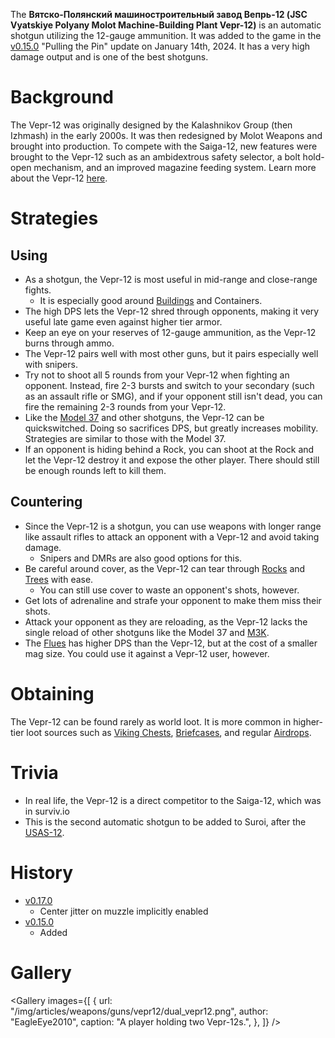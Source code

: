 The **Вятско-Полянский машиностроительный завод Вепрь-12 (JSC Vyatskiye Polyany Molot Machine-Building Plant Vepr-12)** is an automatic shotgun utilizing the 12-gauge ammunition. It was added to the game in the [v0.15.0](https://github.com/HasangerGames/suroi/releases/tag/v0.15.0) "Pulling the Pin" update on January 14th, 2024. It has a very high damage output and is one of the best shotguns.

# Background
The Vepr-12 was originally designed by the Kalashnikov Group (then Izhmash) in the early 2000s. It was then redesigned by Molot Weapons and brought into production. To compete with the Saiga-12, new features were brought to the Vepr-12 such as an ambidextrous safety selector, a bolt hold-open mechanism, and an improved magazine feeding system. Learn more about the Vepr-12 [here](https://en.wikipedia.org/wiki/Vepr-12).

# Strategies
## Using
- As a shotgun, the Vepr-12 is most useful in mid-range and close-range fights.
  - It is especially good around [Buildings](/buildings) and Containers.
- The high DPS lets the Vepr-12 shred through opponents, making it very useful late game even against higher tier armor.
- Keep an eye on your reserves of 12-gauge ammunition, as the Vepr-12 burns through ammo.
- The Vepr-12 pairs well with most other guns, but it pairs especially well with snipers.
- Try not to shoot all 5 rounds from your Vepr-12 when fighting an opponent. Instead, fire 2-3 bursts and switch to your secondary (such as an assault rifle or SMG), and if your opponent still isn't dead, you can fire the remaining 2-3 rounds from your Vepr-12.
- Like the [Model 37](/weapons/guns/model_37) and other shotguns, the Vepr-12 can be quickswitched. Doing so sacrifices DPS, but greatly increases mobility. Strategies are similar to those with the Model 37.
- If an opponent is hiding behind a Rock, you can shoot at the Rock and let the Vepr-12 destroy it and expose the other player. There should still be enough rounds left to kill them.

## Countering
- Since the Vepr-12 is a shotgun, you can use weapons with longer range like assault rifles to attack an opponent with a Vepr-12 and avoid taking damage.
  - Snipers and DMRs are also good options for this.
- Be careful around cover, as the Vepr-12 can tear through [Rocks](/obstacles/rock) and [Trees](/obstacles/tree) with ease.
  - You can still use cover to waste an opponent's shots, however.
- Get lots of adrenaline and strafe your opponent to make them miss their shots.
- Attack your opponent as they are reloading, as the Vepr-12 lacks the single reload of other shotguns like the Model 37 and [M3K](/weapons/guns/m3k).
- The [Flues](/weapons/guns/flues) has higher DPS than the Vepr-12, but at the cost of a smaller mag size. You could use it against a Vepr-12 user, however.

# Obtaining
The Vepr-12 can be found rarely as world loot. It is more common in higher-tier loot sources such as [Viking Chests](/obstacles/viking_chest), [Briefcases](/obstacles/briefcase), and regular [Airdrops](/obstacles/airdrop_crate).

# Trivia
- In real life, the Vepr-12 is a direct competitor to the Saiga-12, which was in surviv.io
- This is the second automatic shotgun to be added to Suroi, after the [USAS-12](/weapons/guns/usas12).

# History

- [v0.17.0](https://github.com/HasangerGames/suroi/releases/tag/v0.17.0)
  - Center jitter on muzzle implicitly enabled
- [v0.15.0](https://github.com/HasangerGames/suroi/releases/tag/v0.15.0)
  - Added

# Gallery
<Gallery images={[ { url: "/img/articles/weapons/guns/vepr12/dual_vepr12.png", author: "EagleEye2010", caption: "A player holding two Vepr-12s.", }, ]} />
